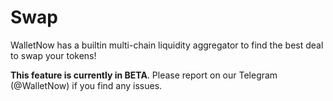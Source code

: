 # Swap

WalletNow has a builtin multi-chain liquidity aggregator to find the best deal to swap your tokens!

**This feature is currently in BETA**. Please report on our Telegram (@WalletNow) if you find any issues.
